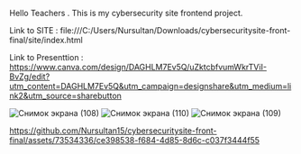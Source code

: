 Hello Teachers . This is my cybersecurity site frontend project.


Link to SITE : file:///C:/Users/Nursultan/Downloads/cybersecuritysite-front-final/site/index.html
 
Link to Presenttion : https://www.canva.com/design/DAGHLM7Ev5Q/uZktcbfvumWkrTViI-BvZg/edit?utm_content=DAGHLM7Ev5Q&utm_campaign=designshare&utm_medium=link2&utm_source=sharebutton


![Снимок экрана (108)](https://github.com/Nursultan15/cybersecuritysite-front-final/assets/73534336/c8b6a518-1b4a-4082-bc4a-d4ea0098061e)
![Снимок экрана (110)](https://github.com/Nursultan15/cybersecuritysite-front-final/assets/73534336/38899300-1c46-420e-a0e0-dc17f1721f4f)
![Снимок экрана (109)](https://github.com/Nursultan15/cybersecuritysite-front-final/assets/73534336/606369d0-18af-4208-9914-d6d440ab0fa2)

https://github.com/Nursultan15/cybersecuritysite-front-final/assets/73534336/ce398538-f684-4d85-8d6c-c037f3444f55

